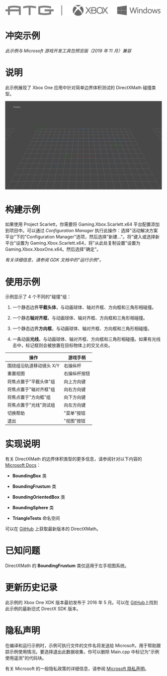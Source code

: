   ![](./media/image1.png)

#   冲突示例

*此示例与 Microsoft 游戏开发工具包预览版（2019 年 11 月）兼容*

# 

# 说明

此示例展现了 Xbox One 应用中针对简单边界体积测试的 DirectXMath
碰撞类型。

![C:\\temp\\xbox_screenshot.png](./media/image3.png)

# 构建示例

如果使用 Project Scarlett，你需要将 Gaming.Xbox.Scarlett.x64
平台配置添加到项目中。可以通过 *Configuration Manager*
执行此操作：选择"活动解决方案平台"下的"Configuration
Manager"选项，然后选择"新建..."。将"键入或选择新平台"设置为
Gaming.Xbox.Scarlett.x64，将"从此处复制设置"设置为
Gaming.Xbox.XboxOne.x64。然后选择"确定"。

*有关详细信息，请参阅 GDK 文档中的"*运行示例*"。*

# 使用示例

示例显示了 4 个不同的"碰撞"组：

1.  一个静态边界**平截头体**，与动画球体、轴对齐框、方向框和三角形相碰撞。

2.  一个静态**轴对齐框**，与动画球体、轴对齐框、方向框和三角形相碰撞。

3.  一个静态边界**方向框**，与动画球体、轴对齐框、方向框和三角形相碰撞。

4.  一条动画**光线**，与动画球体、轴对齐框、方向框和三角形相碰撞。如果有光线击中，标记框则会被放置在目标物体上的交叉点处。

| 操作                         |  游戏手柄                              |
|------------------------------|---------------------------------------|
| 围绕组沿轨道移动镜头 X/Y     |  右操纵杆                              |
| 重置视图                     |  右操纵杆按钮                          |
| 将焦点置于"平截头体"组       |  向上方向键                            |
| 将焦点置于"轴对齐框"组       |  向右方向键                            |
| 将焦点置于"方向框"组         |  向下方向键                            |
| 将焦点置于"光线"测试组       |  向左方向键                            |
| 切换帮助                     |  "菜单"按钮                            |
| 退出                         |  "视图"按钮                            |

# 实现说明

有关 DirectXMath 的边界体积类型的更多信息，请参阅针对以下内容的
[Microsoft
Docs](https://docs.microsoft.com/en-us/windows/desktop/dxmath/directxmath-portal)：

-   **BoundingBox** 类

-   **BoundingFrustum** 类

-   **BoundingOrientedBox** 类

-   **BoundingSphere** 类

-   **TriangleTests** 命名空间

可以在 [GitHub](https://github.com/Microsoft/DirectXMath)
上获取最新版本的 DirectXMath。

# 已知问题

DirectXMath 的 **BoundingFrustum** 类仅适用于左手视图系统。

# 更新历史记录

此示例的 Xbox One XDK 版本最初发布于 2016 年 5 月。可以在
[GitHub](https://github.com/walbourn/directx-sdk-samples/tree/master/Collision)上找到此示例的最新旧式
DirectX SDK 版本。

# 隐私声明

在编译和运行示例时，示例可执行文件的文件名将发送给
Microsoft，用于帮助跟踪示例使用情况。要选择退出此数据收集，你可以删除
Main.cpp 中标记为"示例使用遥测"的代码块。

有关 Microsoft 的一般隐私政策的详细信息，请参阅 [Microsoft
隐私声明](https://privacy.microsoft.com/en-us/privacystatement/)。
